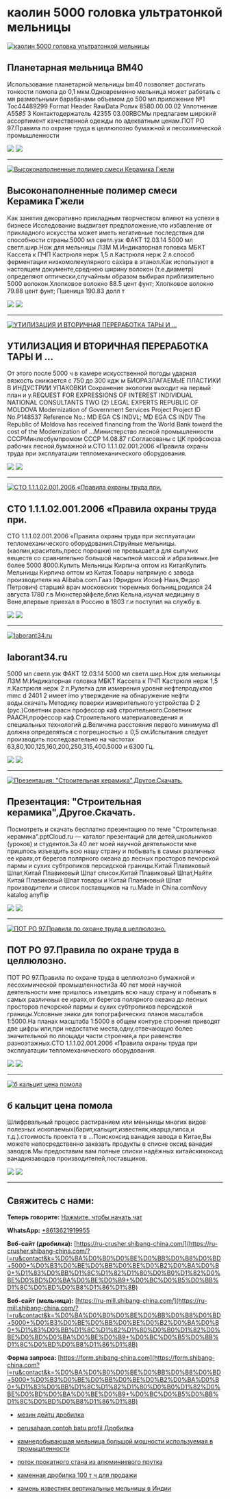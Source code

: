 # каолин 5000 головка ультратонкой мельницы

<a href="https://swt.shibang-china.com/?l=ru&img&k=%D0%BA%D0%B0%D0%BE%D0%BB%D0%B8%D0%BD+5000+%D0%B3%D0%BE%D0%BB%D0%BE%D0%B2%D0%BA%D0%B0+%D1%83%D0%BB%D1%8C%D1%82%D1%80%D0%B0%D1%82%D0%BE%D0%BD%D0%BA%D0%BE%D0%B9+%D0%BC%D0%B5%D0%BB%D1%8C%D0%BD%D0%B8%D1%86%D1%8B" target="_blank">![каолин 5000 головка ультратонкой мельницы](http://static.shibang-china.com/all-800x300/527.jpg)</a>

## Планетарная мельница BM40
Использование планетарной мельницы bm40 позволяет достигать тонкости помола до 0,1 мкм.Одновременно мельница может работать с мя размольными барабанами объемом до 500 мл.приложение №1 Toc44489299 Format Header RawData Ролик 8580.00.00.02 Уплотнение А55*85* 3 Контактодержатель 42355 03.00RBCМы предлагаем широкий ассортимент качественной одежды по адекватным ценам.ПОТ РО 97.Правила по охране труда в целлюлозно бумажной и лесохимической промышленности


<a href="https://whatsapp.shibangsoft.com/WhatsApp.php" target="_blank" title="WhatsApp">![](http://static.shibang-china.com/icon/whatsapp.png)</a> <a href="https://swt.shibang-china.com/?l=ru&icon&k=%D0%BA%D0%B0%D0%BE%D0%BB%D0%B8%D0%BD+5000+%D0%B3%D0%BE%D0%BB%D0%BE%D0%B2%D0%BA%D0%B0+%D1%83%D0%BB%D1%8C%D1%82%D1%80%D0%B0%D1%82%D0%BE%D0%BD%D0%BA%D0%BE%D0%B9+%D0%BC%D0%B5%D0%BB%D1%8C%D0%BD%D0%B8%D1%86%D1%8B" target="_blank">![](http://static.shibang-china.com/icon/chat-ru.png)</a>

---

<a href="https://swt.shibang-china.com/?l=ru&img&k=%D0%BA%D0%B0%D0%BE%D0%BB%D0%B8%D0%BD+5000+%D0%B3%D0%BE%D0%BB%D0%BE%D0%B2%D0%BA%D0%B0+%D1%83%D0%BB%D1%8C%D1%82%D1%80%D0%B0%D1%82%D0%BE%D0%BD%D0%BA%D0%BE%D0%B9+%D0%BC%D0%B5%D0%BB%D1%8C%D0%BD%D0%B8%D1%86%D1%8B" target="_blank">![Высоконаполненные полимер смеси Керамика Гжели](http://static.shibang-china.com/all-800x300/1099.jpg)</a>

## Высоконаполненные полимер смеси Керамика Гжели
Как занятия декоративно прикладным творчеством влияют на успехи в бизнесе Исследование выдвигает предположение,что избавление от прикладного искусства может иметь негативные последствия для способности страны.5000 мл светл.узк ФАКТ 12.03.14 5000 мл светл.шир.Нож для мельницы ЛЗМ М.Индикаторная головка МБКТ Кассета к ПЧП Кастрюля нерж 1,5 л.Кастрюля нерж 2 л.способ ферментации низкомолекулярного сахара в этанол.Как используют в настоящем документе,среднюю ширину волокон (т.е.диаметр) определяют оптически,случайным образом выбирая приблизительно 5000 волокон.Хлопковое волокно 88.5 цент фунт; Хлопковое волокно 79.88 цент фунт; Пшеница 190.83 долл т


<a href="https://whatsapp.shibangsoft.com/WhatsApp.php" target="_blank" title="WhatsApp">![](http://static.shibang-china.com/icon/whatsapp.png)</a> <a href="https://swt.shibang-china.com/?l=ru&icon&k=%D0%BA%D0%B0%D0%BE%D0%BB%D0%B8%D0%BD+5000+%D0%B3%D0%BE%D0%BB%D0%BE%D0%B2%D0%BA%D0%B0+%D1%83%D0%BB%D1%8C%D1%82%D1%80%D0%B0%D1%82%D0%BE%D0%BD%D0%BA%D0%BE%D0%B9+%D0%BC%D0%B5%D0%BB%D1%8C%D0%BD%D0%B8%D1%86%D1%8B" target="_blank">![](http://static.shibang-china.com/icon/chat-ru.png)</a>

---

<a href="https://swt.shibang-china.com/?l=ru&img&k=%D0%BA%D0%B0%D0%BE%D0%BB%D0%B8%D0%BD+5000+%D0%B3%D0%BE%D0%BB%D0%BE%D0%B2%D0%BA%D0%B0+%D1%83%D0%BB%D1%8C%D1%82%D1%80%D0%B0%D1%82%D0%BE%D0%BD%D0%BA%D0%BE%D0%B9+%D0%BC%D0%B5%D0%BB%D1%8C%D0%BD%D0%B8%D1%86%D1%8B" target="_blank">![УТИЛИЗАЦИЯ И ВТОРИЧНАЯ ПЕРЕРАБОТКА ТАРЫ И …](http://static.shibang-china.com/all-800x300/960.jpg)</a>

## УТИЛИЗАЦИЯ И ВТОРИЧНАЯ ПЕРЕРАБОТКА ТАРЫ И …
От этого после 5000 ч в камере искусственной погоды ударная вязкость снижается с 750 до 300 кдж м БИОРАЗЛАГАЕМЫЕ ПЛАСТИКИ В ИНДУСТРИИ УПАКОВКИ Сохранение экологии выходит на первый план и у.REQUEST FOR EXPRESSIONS OF INTEREST INDIVIDUAL NATIONAL CONSULTANTS TWO (2) LEGAL EXPERTS REPUBLIC OF MOLDOVA Modernization of Government Services Project Project ID No.P148537 Reference No.: MD EGA CS INDVL; MD EGA CS INDV The Republic of Moldova has received financing from the World Bank toward the cost of the Modernization of …Министерство лесной промышленности СССРМинлесбумпромом СССР 14.08.87 г.Согласованы с ЦК профсоюза рабочих лесной,бумажной и.СТО 1.1.1.02.001.2006 &#171;Правила охраны труда при эксплуатации тепломеханического оборудования.


<a href="https://whatsapp.shibangsoft.com/WhatsApp.php" target="_blank" title="WhatsApp">![](http://static.shibang-china.com/icon/whatsapp.png)</a> <a href="https://swt.shibang-china.com/?l=ru&icon&k=%D0%BA%D0%B0%D0%BE%D0%BB%D0%B8%D0%BD+5000+%D0%B3%D0%BE%D0%BB%D0%BE%D0%B2%D0%BA%D0%B0+%D1%83%D0%BB%D1%8C%D1%82%D1%80%D0%B0%D1%82%D0%BE%D0%BD%D0%BA%D0%BE%D0%B9+%D0%BC%D0%B5%D0%BB%D1%8C%D0%BD%D0%B8%D1%86%D1%8B" target="_blank">![](http://static.shibang-china.com/icon/chat-ru.png)</a>

---

<a href="https://swt.shibang-china.com/?l=ru&img&k=%D0%BA%D0%B0%D0%BE%D0%BB%D0%B8%D0%BD+5000+%D0%B3%D0%BE%D0%BB%D0%BE%D0%B2%D0%BA%D0%B0+%D1%83%D0%BB%D1%8C%D1%82%D1%80%D0%B0%D1%82%D0%BE%D0%BD%D0%BA%D0%BE%D0%B9+%D0%BC%D0%B5%D0%BB%D1%8C%D0%BD%D0%B8%D1%86%D1%8B" target="_blank">![СТО 1.1.1.02.001.2006 &#171;Правила охраны труда при.](http://static.shibang-china.com/all-800x300/138.jpg)</a>

## СТО 1.1.1.02.001.2006 &#171;Правила охраны труда при.
СТО 1.1.1.02.001.2006 &#171;Правила охраны труда при эксплуатации тепломеханического оборудования.Струйные мельницы.(каолин,краситель,пресс порошки) не превышает,а для сыпучих веществ со сравнительно большой насыпной массой и абразивных.(не более 5000 8000.Купить Мельницы Кирпича оптом из КитаяКупить Мельницы Кирпича оптом из Китая.Товары напрямую с завода производителя на Alibaba.com.Гааз (Фридрих Иосиф Hааs,Федор Петрович) старший врач московских тюремных больниц,родился 24 августа 1780 г.в Мюнстерэйфеле,близ Кельна,изучал медицину в Вене,впервые приехал в Россию в 1803 г.и поступил на службу в.


<a href="https://whatsapp.shibangsoft.com/WhatsApp.php" target="_blank" title="WhatsApp">![](http://static.shibang-china.com/icon/whatsapp.png)</a> <a href="https://swt.shibang-china.com/?l=ru&icon&k=%D0%BA%D0%B0%D0%BE%D0%BB%D0%B8%D0%BD+5000+%D0%B3%D0%BE%D0%BB%D0%BE%D0%B2%D0%BA%D0%B0+%D1%83%D0%BB%D1%8C%D1%82%D1%80%D0%B0%D1%82%D0%BE%D0%BD%D0%BA%D0%BE%D0%B9+%D0%BC%D0%B5%D0%BB%D1%8C%D0%BD%D0%B8%D1%86%D1%8B" target="_blank">![](http://static.shibang-china.com/icon/chat-ru.png)</a>

---

<a href="https://swt.shibang-china.com/?l=ru&img&k=%D0%BA%D0%B0%D0%BE%D0%BB%D0%B8%D0%BD+5000+%D0%B3%D0%BE%D0%BB%D0%BE%D0%B2%D0%BA%D0%B0+%D1%83%D0%BB%D1%8C%D1%82%D1%80%D0%B0%D1%82%D0%BE%D0%BD%D0%BA%D0%BE%D0%B9+%D0%BC%D0%B5%D0%BB%D1%8C%D0%BD%D0%B8%D1%86%D1%8B" target="_blank">![laborant34.ru](http://static.shibang-china.com/all-800x300/137.jpg)</a>

## laborant34.ru
5000 мл светл.узк ФАКТ 12.03.14 5000 мл светл.шир.Нож для мельницы ЛЗМ М.Индикаторная головка МБКТ Кассета к ПЧП Кастрюля нерж 1,5 л.Кастрюля нерж 2 л.Рулетка для измерения уровня нефтепродуктов mmc d 2401 2 имеет imo утверждение на обнаружение нефти воды.скачать Методику поверки измерительного устройства D 2 (рус.)Советник раасн профессор каф строительного.Советник РААСН,профессор каф.Строительного материаловедения и специальных технологий д.Величина расстояния первого минимума d1 должна определяться с погрешностью &#177; 0,5 см.Испытания следует производить последовательно на частотах 63,80,100,125,160,200,250,315,400.5000 и 6300 Гц.


<a href="https://whatsapp.shibangsoft.com/WhatsApp.php" target="_blank" title="WhatsApp">![](http://static.shibang-china.com/icon/whatsapp.png)</a> <a href="https://swt.shibang-china.com/?l=ru&icon&k=%D0%BA%D0%B0%D0%BE%D0%BB%D0%B8%D0%BD+5000+%D0%B3%D0%BE%D0%BB%D0%BE%D0%B2%D0%BA%D0%B0+%D1%83%D0%BB%D1%8C%D1%82%D1%80%D0%B0%D1%82%D0%BE%D0%BD%D0%BA%D0%BE%D0%B9+%D0%BC%D0%B5%D0%BB%D1%8C%D0%BD%D0%B8%D1%86%D1%8B" target="_blank">![](http://static.shibang-china.com/icon/chat-ru.png)</a>

---

<a href="https://swt.shibang-china.com/?l=ru&img&k=%D0%BA%D0%B0%D0%BE%D0%BB%D0%B8%D0%BD+5000+%D0%B3%D0%BE%D0%BB%D0%BE%D0%B2%D0%BA%D0%B0+%D1%83%D0%BB%D1%8C%D1%82%D1%80%D0%B0%D1%82%D0%BE%D0%BD%D0%BA%D0%BE%D0%B9+%D0%BC%D0%B5%D0%BB%D1%8C%D0%BD%D0%B8%D1%86%D1%8B" target="_blank">![Презентация: &quot;Строительная керамика&quot;,Другое.Скачать.](http://static.shibang-china.com/all-800x300/434.jpg)</a>

## Презентация: &quot;Строительная керамика&quot;,Другое.Скачать.
Посмотреть и скачать бесплатно презентацию по теме &quot;Строительная керамика&quot;.pptCloud.ru — каталог презентаций для детей,школьников (уроков) и студентов.За 40 лет моей научной деятельности мне пришлось изъездить всю нашу страну и побывать в самых различных ее краях,от берегов полярного океана до лесных просторов печорской пармы и сухих субтропиков персидской границы.Китай Плавиковый Шпат,Китай Плавиковый Шпат список.Китай Плавиковый Шпат,Найти Китай Плавиковый Шпат товары и Китай Плавиковый Шпат производители и список поставщиков на ru.Made in China.comNovy katalog anyflip


<a href="https://whatsapp.shibangsoft.com/WhatsApp.php" target="_blank" title="WhatsApp">![](http://static.shibang-china.com/icon/whatsapp.png)</a> <a href="https://swt.shibang-china.com/?l=ru&icon&k=%D0%BA%D0%B0%D0%BE%D0%BB%D0%B8%D0%BD+5000+%D0%B3%D0%BE%D0%BB%D0%BE%D0%B2%D0%BA%D0%B0+%D1%83%D0%BB%D1%8C%D1%82%D1%80%D0%B0%D1%82%D0%BE%D0%BD%D0%BA%D0%BE%D0%B9+%D0%BC%D0%B5%D0%BB%D1%8C%D0%BD%D0%B8%D1%86%D1%8B" target="_blank">![](http://static.shibang-china.com/icon/chat-ru.png)</a>

---

<a href="https://swt.shibang-china.com/?l=ru&img&k=%D0%BA%D0%B0%D0%BE%D0%BB%D0%B8%D0%BD+5000+%D0%B3%D0%BE%D0%BB%D0%BE%D0%B2%D0%BA%D0%B0+%D1%83%D0%BB%D1%8C%D1%82%D1%80%D0%B0%D1%82%D0%BE%D0%BD%D0%BA%D0%BE%D0%B9+%D0%BC%D0%B5%D0%BB%D1%8C%D0%BD%D0%B8%D1%86%D1%8B" target="_blank">![ПОТ РО 97.Правила по охране труда в целлюлозно.](http://static.shibang-china.com/all-800x300/300.jpg)</a>

## ПОТ РО 97.Правила по охране труда в целлюлозно.
ПОТ РО 97.Правила по охране труда в целлюлозно бумажной и лесохимической промышленностиЗа 40 лет моей научной деятельности мне пришлось изъездить всю нашу страну и побывать в самых различных ее краях,от берегов полярного океана до лесных просторов печорской пармы и сухих субтропиков персидской границы.Условные знаки для топографических планов масштабов 1:5000.На планах масштаба 1:5000 в общем контуре строения приводят две цифры или,при недостатке места,одну,отвечающую более значительной по площади части строения,а при равенстве разноэтажных.СТО 1.1.1.02.001.2006 &#171;Правила охраны труда при эксплуатации тепломеханического оборудования.


<a href="https://whatsapp.shibangsoft.com/WhatsApp.php" target="_blank" title="WhatsApp">![](http://static.shibang-china.com/icon/whatsapp.png)</a> <a href="https://swt.shibang-china.com/?l=ru&icon&k=%D0%BA%D0%B0%D0%BE%D0%BB%D0%B8%D0%BD+5000+%D0%B3%D0%BE%D0%BB%D0%BE%D0%B2%D0%BA%D0%B0+%D1%83%D0%BB%D1%8C%D1%82%D1%80%D0%B0%D1%82%D0%BE%D0%BD%D0%BA%D0%BE%D0%B9+%D0%BC%D0%B5%D0%BB%D1%8C%D0%BD%D0%B8%D1%86%D1%8B" target="_blank">![](http://static.shibang-china.com/icon/chat-ru.png)</a>

---

<a href="https://swt.shibang-china.com/?l=ru&img&k=%D0%BA%D0%B0%D0%BE%D0%BB%D0%B8%D0%BD+5000+%D0%B3%D0%BE%D0%BB%D0%BE%D0%B2%D0%BA%D0%B0+%D1%83%D0%BB%D1%8C%D1%82%D1%80%D0%B0%D1%82%D0%BE%D0%BD%D0%BA%D0%BE%D0%B9+%D0%BC%D0%B5%D0%BB%D1%8C%D0%BD%D0%B8%D1%86%D1%8B" target="_blank">![б кальцит цена помола](http://static.shibang-china.com/all-800x300/245.jpg)</a>

## б кальцит цена помола
Шлифрвальный процесс растиранием или меньницы многих видов полезных ископаемых(барит,кальцит,известняк,кварца,гипса,и т.д.).стоимость проекта т в …Поискоксид ванадия завода в Китае,Вы можете непосредственно заказать продукты в списке оксид ванадия заводов.Мы предоставим вам полные списки надёжных китайскихоксид ванадиязаводов производителей,поставщиков.

<a href="https://whatsapp.shibangsoft.com/WhatsApp.php" target="_blank" title="WhatsApp">![](http://static.shibang-china.com/icon/whatsapp.png)</a> <a href="https://swt.shibang-china.com/?l=ru&icon&k=%D0%BA%D0%B0%D0%BE%D0%BB%D0%B8%D0%BD+5000+%D0%B3%D0%BE%D0%BB%D0%BE%D0%B2%D0%BA%D0%B0+%D1%83%D0%BB%D1%8C%D1%82%D1%80%D0%B0%D1%82%D0%BE%D0%BD%D0%BA%D0%BE%D0%B9+%D0%BC%D0%B5%D0%BB%D1%8C%D0%BD%D0%B8%D1%86%D1%8B" target="_blank">![](http://static.shibang-china.com/icon/chat-ru.png)</a>

---
## Свяжитесь с нами:

**Теперь говорите:** [Нажмите, чтобы начать чат](https://swt.shibang-china.com?l=ru&contact&k=%D0%BA%D0%B0%D0%BE%D0%BB%D0%B8%D0%BD+5000+%D0%B3%D0%BE%D0%BB%D0%BE%D0%B2%D0%BA%D0%B0+%D1%83%D0%BB%D1%8C%D1%82%D1%80%D0%B0%D1%82%D0%BE%D0%BD%D0%BA%D0%BE%D0%B9+%D0%BC%D0%B5%D0%BB%D1%8C%D0%BD%D0%B8%D1%86%D1%8B)

**WhatsApp:**  [+8613621919955](https://whatsapp.shibangsoft.com/WhatsApp.php)

**Веб-сайт (дробилка):** [https://ru-crusher.shibang-china.com/](https://ru-crusher.shibang-china.com/?l=ru&contact&k=%D0%BA%D0%B0%D0%BE%D0%BB%D0%B8%D0%BD+5000+%D0%B3%D0%BE%D0%BB%D0%BE%D0%B2%D0%BA%D0%B0+%D1%83%D0%BB%D1%8C%D1%82%D1%80%D0%B0%D1%82%D0%BE%D0%BD%D0%BA%D0%BE%D0%B9+%D0%BC%D0%B5%D0%BB%D1%8C%D0%BD%D0%B8%D1%86%D1%8B)

**Веб-сайт (мельница):** [https://ru-mill.shibang-china.com/](https://ru-mill.shibang-china.com/?l=ru&contact&k=%D0%BA%D0%B0%D0%BE%D0%BB%D0%B8%D0%BD+5000+%D0%B3%D0%BE%D0%BB%D0%BE%D0%B2%D0%BA%D0%B0+%D1%83%D0%BB%D1%8C%D1%82%D1%80%D0%B0%D1%82%D0%BE%D0%BD%D0%BA%D0%BE%D0%B9+%D0%BC%D0%B5%D0%BB%D1%8C%D0%BD%D0%B8%D1%86%D1%8B)

**Форма запроса:** [https://form.shibang-china.com](https://form.shibang-china.com?l=ru&contact&k=%D0%BA%D0%B0%D0%BE%D0%BB%D0%B8%D0%BD+5000+%D0%B3%D0%BE%D0%BB%D0%BE%D0%B2%D0%BA%D0%B0+%D1%83%D0%BB%D1%8C%D1%82%D1%80%D0%B0%D1%82%D0%BE%D0%BD%D0%BA%D0%BE%D0%B9+%D0%BC%D0%B5%D0%BB%D1%8C%D0%BD%D0%B8%D1%86%D1%8B)

* [мезин дейтц дробилка](../121/%D0%BC%D0%B5%D0%B7%D0%B8%D0%BD%20%D0%B4%D0%B5%D0%B9%D1%82%D1%86%20%D0%B4%D1%80%D0%BE%D0%B1%D0%B8%D0%BB%D0%BA%D0%B0.md)

* [perusahaan contoh batu profil Дробилка](../121/perusahaan%20contoh%20batu%20profil%20%D0%94%D1%80%D0%BE%D0%B1%D0%B8%D0%BB%D0%BA%D0%B0.md)

* [камнедобывающая мельница большой мощности используемая в промышленности](../124/%D0%BA%D0%B0%D0%BC%D0%BD%D0%B5%D0%B4%D0%BE%D0%B1%D1%8B%D0%B2%D0%B0%D1%8E%D1%89%D0%B0%D1%8F%20%D0%BC%D0%B5%D0%BB%D1%8C%D0%BD%D0%B8%D1%86%D0%B0%20%D0%B1%D0%BE%D0%BB%D1%8C%D1%88%D0%BE%D0%B9%20%D0%BC%D0%BE%D1%89%D0%BD%D0%BE%D1%81%D1%82%D0%B8%20%D0%B8%D1%81%D0%BF%D0%BE%D0%BB%D1%8C%D0%B7%D1%83%D0%B5%D0%BC%D0%B0%D1%8F%20%D0%B2%20%D0%BF%D1%80%D0%BE%D0%BC%D1%8B%D1%88%D0%BB%D0%B5%D0%BD%D0%BD%D0%BE%D1%81%D1%82%D0%B8.md)

* [поток прокатного стана из алюминиевого прутка](../124/%D0%BF%D0%BE%D1%82%D0%BE%D0%BA%20%D0%BF%D1%80%D0%BE%D0%BA%D0%B0%D1%82%D0%BD%D0%BE%D0%B3%D0%BE%20%D1%81%D1%82%D0%B0%D0%BD%D0%B0%20%D0%B8%D0%B7%20%D0%B0%D0%BB%D1%8E%D0%BC%D0%B8%D0%BD%D0%B8%D0%B5%D0%B2%D0%BE%D0%B3%D0%BE%20%D0%BF%D1%80%D1%83%D1%82%D0%BA%D0%B0.md)

* [каменная дробилка 100 т  ч для продажи](../124/%D0%BA%D0%B0%D0%BC%D0%B5%D0%BD%D0%BD%D0%B0%D1%8F%20%D0%B4%D1%80%D0%BE%D0%B1%D0%B8%D0%BB%D0%BA%D0%B0%20100%20%D1%82%20%20%D1%87%20%D0%B4%D0%BB%D1%8F%20%D0%BF%D1%80%D0%BE%D0%B4%D0%B0%D0%B6%D0%B8.md)

* [камень известняк вертикальные мельницы в Индии](../122/%D0%BA%D0%B0%D0%BC%D0%B5%D0%BD%D1%8C%20%D0%B8%D0%B7%D0%B2%D0%B5%D1%81%D1%82%D0%BD%D1%8F%D0%BA%20%D0%B2%D0%B5%D1%80%D1%82%D0%B8%D0%BA%D0%B0%D0%BB%D1%8C%D0%BD%D1%8B%D0%B5%20%D0%BC%D0%B5%D0%BB%D1%8C%D0%BD%D0%B8%D1%86%D1%8B%20%D0%B2%20%D0%98%D0%BD%D0%B4%D0%B8%D0%B8.md)